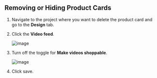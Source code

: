 ## Removing or Hiding Product Cards

1. Navigate to the project where you want to delete the product card and go to the **Design** tab.

2. Click the **Video feed**.

   ![image](https://github.com/user-attachments/assets/399d609b-d91b-4d41-8c28-764dd70ce4dd)

3. Turn off the toggle for **Make videos shoppable**.

   ![image](https://github.com/user-attachments/assets/8c37e738-31df-4737-a970-e0cd3523f907)

4. Click save.

